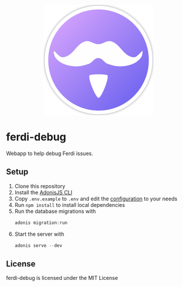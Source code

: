 <p align="center">
    <img src="./public/logo.png" alt="" width="300"/>  
</p>

# ferdi-debug
Webapp to help debug Ferdi issues.

## Setup
1. Clone this repository
2. Install the [AdonisJS CLI](https://adonisjs.com/)
3. Copy `.env.example` to `.env` and edit the [configuration](#configuration) to your needs
4. Run `npm install` to install local dependencies
5. Run the database migrations with
    ```js
    adonis migration:run
    ```
6. Start the server with
    ```js
    adonis serve --dev
    ```

## License
ferdi-debug is licensed under the MIT License
